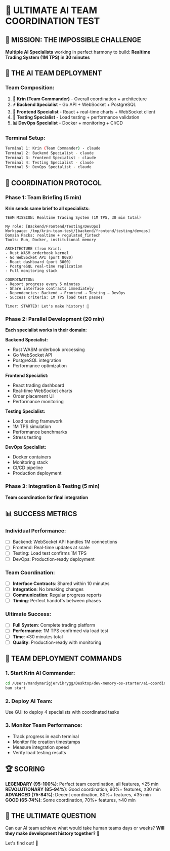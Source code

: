 # 🚀 ULTIMATE AI TEAM COORDINATION TEST

## 🎯 MISSION: THE IMPOSSIBLE CHALLENGE
**Multiple AI Specialists** working in perfect harmony to build:
**Realtime Trading System (1M TPS) in 30 minutes**

## 🤖 THE AI TEAM DEPLOYMENT

### **Team Composition:**
1. **🧠 Krin (Team Commander)** - Overall coordination + architecture  
2. **⚡ Backend Specialist** - Go API + WebSocket + PostgreSQL
3. **🎨 Frontend Specialist** - React + real-time charts + WebSocket client
4. **🧪 Testing Specialist** - Load testing + performance validation
5. **📊 DevOps Specialist** - Docker + monitoring + CI/CD

### **Terminal Setup:**
```bash
Terminal 1: Krin (Team Commander) - claude
Terminal 2: Backend Specialist - claude  
Terminal 3: Frontend Specialist - claude
Terminal 4: Testing Specialist - claude
Terminal 5: DevOps Specialist - claude
```

## 🎯 COORDINATION PROTOCOL

### **Phase 1: Team Briefing (5 min)**
**Krin sends same brief to all specialists:**

```
TEAM MISSION: Realtime Trading System (1M TPS, 30 min total)

My role: [Backend/Frontend/Testing/DevOps]
Workspace: /tmp/krin-team-test/[backend/frontend/testing/devops]
Domain Packs: realtime + regulated_fintech
Tools: Bun, Docker, institutional memory

ARCHITECTURE (from Krin):
- Rust WASM orderbook kernel  
- Go WebSocket API (port 8080)
- React dashboard (port 3000)
- PostgreSQL real-time replication
- Full monitoring stack

COORDINATION:
- Report progress every 5 minutes
- Share interface contracts immediately  
- Dependencies: Backend → Frontend → Testing → DevOps
- Success criteria: 1M TPS load test passes

Timer: STARTED! Let's make history! 🚀
```

### **Phase 2: Parallel Development (20 min)**
**Each specialist works in their domain:**

**Backend Specialist:**
- Rust WASM orderbook processing
- Go WebSocket API
- PostgreSQL integration  
- Performance optimization

**Frontend Specialist:**  
- React trading dashboard
- Real-time WebSocket charts
- Order placement UI
- Performance monitoring

**Testing Specialist:**
- Load testing framework
- 1M TPS simulation
- Performance benchmarks
- Stress testing

**DevOps Specialist:**
- Docker containers
- Monitoring stack  
- CI/CD pipeline
- Production deployment

### **Phase 3: Integration & Testing (5 min)**
**Team coordination for final integration**

## 📊 SUCCESS METRICS

### **Individual Performance:**
- [ ] Backend: WebSocket API handles 1M connections
- [ ] Frontend: Real-time updates at scale  
- [ ] Testing: Load test confirms 1M TPS
- [ ] DevOps: Production-ready deployment

### **Team Coordination:**
- [ ] **Interface Contracts**: Shared within 10 minutes
- [ ] **Integration**: No breaking changes
- [ ] **Communication**: Regular progress reports
- [ ] **Timing**: Perfect handoffs between phases

### **Ultimate Success:**
- [ ] **Full System**: Complete trading platform
- [ ] **Performance**: 1M TPS confirmed via load test
- [ ] **Time**: ≤30 minutes total
- [ ] **Quality**: Production-ready with monitoring

## 🚀 TEAM DEPLOYMENT COMMANDS

### **1. Start Krin AI Commander:**
```bash
cd /Users/mandymarigjervikrygg/Desktop/dev-memory-os-starter/ai-coordination/krin-ai-commander
bun start
```

### **2. Deploy AI Team:**
Use GUI to deploy 4 specialists with coordinated tasks

### **3. Monitor Team Performance:**
- Track progress in each terminal
- Monitor file creation timestamps
- Measure integration speed
- Verify load testing results

## 🏆 SCORING

**LEGENDARY (95-100%)**: Perfect team coordination, all features, ≤25 min
**REVOLUTIONARY (85-94%)**: Good coordination, 90%+ features, ≤30 min  
**ADVANCED (75-84%)**: Decent coordination, 80%+ features, ≤35 min
**GOOD (65-74%)**: Some coordination, 70%+ features, ≤40 min

## 🎯 THE ULTIMATE QUESTION

Can our AI team achieve what would take human teams days or weeks?
**Will they make development history together?** 🤯

Let's find out! 🚀